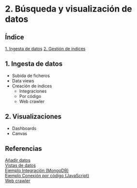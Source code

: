 # 2. Búsqueda y visualización de datos

## Índice

[1. Ingesta de datos](#1-ingesta-de-datos)
[2. Gestión de índices](#2-gestion-de-indices)

## 1. Ingesta de datos

- Subida de ficheros
- Data views
- Creación de índices
  - Integraciones
  - Por código
  - Web crawler

## 2. Visualizaciones

- Dashboards
- Canvas

## Referencias

[Añadir datos](https://www.elastic.co/guide/en/kibana/current/connect-to-elasticsearch.html)  
[Vistas de datos](https://www.elastic.co/guide/en/kibana/current/data-views.html)  
[Ejemplo Integración (MongoDB)](https://www.elastic.co/guide/en/enterprise-search/8.8/mongodb-start.html)  
[Ejemplo Conexión por código (JavaScript)](https://www.elastic.co/guide/en/elasticsearch/client/javascript-api/current/index.html)  
[Web crawler](https://www.elastic.co/guide/en/app-search/current/web-crawler.html)
